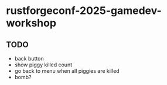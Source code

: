 # rustforgeconf-2025-gamedev-workshop

## TODO

* back button
* show piggy killed count
* go back to menu when all piggies are killed
* bomb?
